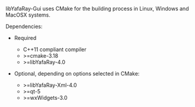 libYafaRay-Gui uses CMake for the building process in Linux, Windows and MacOSX systems.

Dependencies:
  * Required
    * C++11 compliant compiler
    * \>=cmake-3.18
    * \>=libYafaRay-4.0

  * Optional, depending on options selected in CMake:
    * \>=libYafaRay-Xml-4.0
    * \>=qt-5
    * \>=wxWidgets-3.0

